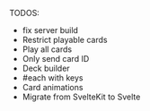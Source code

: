 TODOS:
- fix server build
- Restrict playable cards
- Play all cards
- Only send card ID
- Deck builder
- #each with keys
- Card animations
- Migrate from SvelteKit to Svelte
